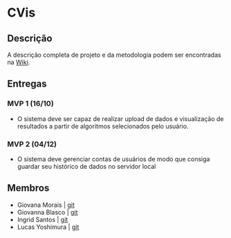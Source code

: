 # CVis
## Descrição
A descrição completa de projeto e da metodologia podem ser encontradas na [Wiki](https://github.com/NixaSoftware/CVis/wiki).

## Entregas
### MVP 1 (16/10)
 - O sistema deve ser capaz de realizar upload de dados e visualização de
   resultados a partir de algoritmos selecionados pelo usuário.
### MVP 2 (04/12)
 - O sistema deve gerenciar contas de usuários de modo que consiga guardar seu
   histórico de dados no servidor local

## Membros
- Giovana Morais | [git](https://github.com/giovana-morais)
- Giovanna Blasco | [git](https://github.com/gioblasco)
- Ingrid Santos | [git](https://github.com/ingridmsp)
- Lucas Yoshimura | [git](https://github.com/lucasyoshimura)
